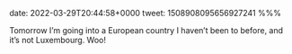 date: 2022-03-29T20:44:58+0000
tweet: 1508908095656927241
%%%

Tomorrow I’m going into a European country I haven’t been to before, and it’s not Luxembourg. Woo!
